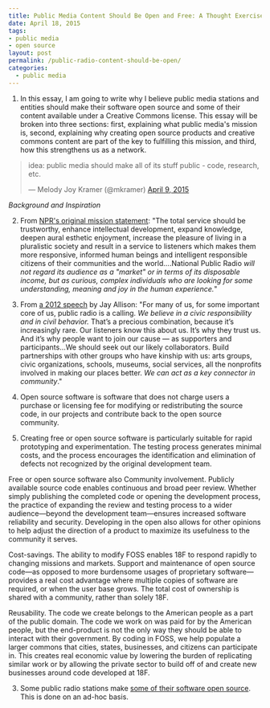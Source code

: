 ```yaml
---
title: Public Media Content Should Be Open and Free: A Thought Exercise
date: April 18, 2015
tags:
- public media
- open source
layout: post
permalink: /public-radio-content-should-be-open/
categories:
  - public media
---
```


1. In this essay, I am going to write why I believe public media stations and entities should make their software open source and some of their content available under a Creative Commons license. This essay will be broken into three sections: first, explaining what public media's mission is, second, explaining why creating open source products and creative commons content are part of the key to fulfilling this mission, and third, how this strengthens us as a network.

<blockquote class="twitter-tweet" lang="en"><p>idea: public media should make all of its stuff public - code, research, etc.</p>&mdash; Melody Joy Kramer (@mkramer) <a href="https://twitter.com/mkramer/status/586220651398172672">April 9, 2015</a></blockquote>
<script async src="//platform.twitter.com/widgets.js" charset="utf-8"></script>

*Background and Inspiration*

2. From [NPR's original mission statement](http://current.org/2012/05/national-public-radio-purposes/): "The total service should be trustworthy, enhance intellectual development, expand knowledge, deepen aural esthetic enjoyment, increase the pleasure of living in a pluralistic society and result in a service to listeners which makes them more responsive, informed human beings and intelligent responsible citizens of their communities and the world....National Public Radio *will not regard its audience as a "market" or in terms of its disposable income, but as curious, complex individuals who are looking for some understanding, meaning and joy in the human experience.*"

3. From [a 2012 speech](http://current.org/2012/06/14260/) by Jay Allison: "For many of us, for some important core of us, public radio is a calling. *We believe in a civic responsibility and in civil behavior.* That’s a precious combination, because it’s increasingly rare. Our listeners know this about us. It’s why they trust us. And it’s why people want to join our cause — as supporters and participants...We should seek out our likely collaborators. Build partnerships with other groups who have kinship with us: arts groups, civic organizations, schools, museums, social services, all the nonprofits involved in making our places better. *We can act as a key connector in community*."

2. Open source software is software that does not charge users a purchase or licensing fee for modifying or redistributing the source code, in our projects and contribute back to the open source community.

3. Creating free or open source software is particularly suitable for rapid prototyping and experimentation. The testing process generates minimal costs, and the process encourages the identification and elimination of defects not recognized by the original development team.

Free or open source software also Community involvement. Publicly available source code enables continuous and broad peer review. Whether simply publishing the completed code or opening the development process, the practice of expanding the review and testing process to a wider audience—beyond the development team—ensures increased software reliability and security. Developing in the open also allows for other opinions to help adjust the direction of a product to maximize its usefulness to the community it serves.

Cost-savings. The ability to modify FOSS enables 18F to respond rapidly to changing missions and markets. Support and maintenance of open source code—as opposed to more burdensome usages of proprietary software—provides a real cost advantage where multiple copies of software are required, or when the user base grows. The total cost of ownership is shared with a community, rather than solely 18F.

Reusability. The code we create belongs to the American people as a part of the public domain. The code we work on was paid for by the American people, but the end-product is not the only way they should be able to interact with their government. By coding in FOSS, we help populate a larger commons that cities, states, businesses, and citizens can participate in. This creates real economic value by lowering the burden of replicating similar work or by allowing the private sector to build off of and create new businesses around code developed at 18F.





3. Some public radio stations make [some of their software open source](https://github.com/melodykramer/PublicMedia#repos). This is done on an ad-hoc basis. 
